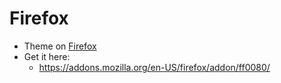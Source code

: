 # Firefox

- Theme on [Firefox](https://www.mozilla.org/firefox/)
- Get it here:
  - https://addons.mozilla.org/en-US/firefox/addon/ff0080/

